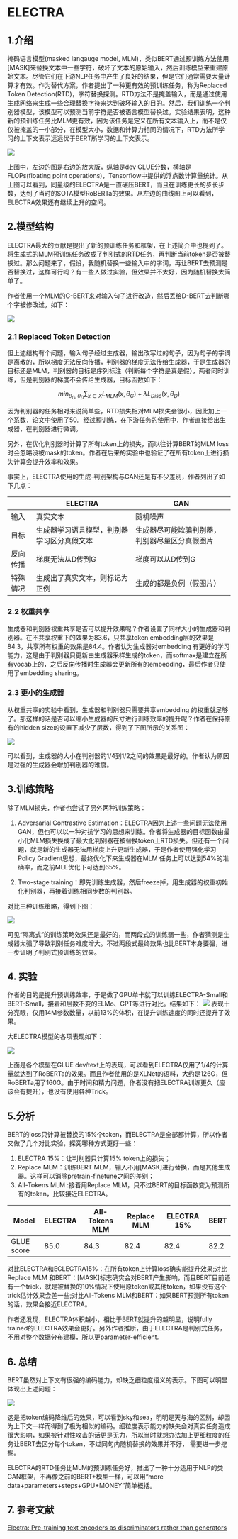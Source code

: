 # ELECTRA
## 1.介绍

掩码语言模型(masked langauge model, MLM)，类似BERT通过预训练方法使用[MASK]来替换文本中一些字符，破坏了文本的原始输入，然后训练模型来重建原始文本。尽管它们在下游NLP任务中产生了良好的结果，但是它们通常需要大量计算才有效。作为替代方案，作者提出了一种更有效的预训练任务，称为Replaced Token Detection(RTD)，字符替换探测。RTD方法不是掩盖输入，而是通过使用生成网络来生成一些合理替换字符来达到破坏输入的目的。然后，我们训练一个判别器模型，该模型可以预测当前字符是否被语言模型替换过。实验结果表明，这种新的预训练任务比MLM更有效，因为该任务是定义在所有文本输入上，而不是仅仅被掩盖的一小部分，在模型大小，数据和计算力相同的情况下，RTD方法所学习的上下文表示远远优于BERT所学习的上下文表示。

![](../../images/pretrain_model/electra/electra_glue.png)

上图中，左边的图是右边的放大版，纵轴是dev GLUE分数，横轴是FLOPs(floating point operations)，Tensorflow中提供的浮点数计算量统计。从上图可以看到，同量级的ELECTRA是一直碾压BERT，而且在训练更长的步长步数，达到了当时的SOTA模型RoBERTa的效果。从左边的曲线图上可以看到，ELECTRA效果还有继续上升的空间。

## 2.模型结构

ELECTRA最大的贡献是提出了新的预训练任务和框架，在上述简介中也提到了。将生成式的MLM预训练任务改成了判别式的RTD任务，再判断当前token是否被替换过。那么问题来了，假设，我随机替换一些输入中的字词，再让BERT去预测是否替换过，这样可行吗？有一些人做过实验，但效果并不太好，因为随机替换太简单了。

作者使用一个MLM的G-BERT来对输入句子进行改造，然后丢给D-BERT去判断哪个字被修改过，如下：

![](../../images/pretrain_model/electra/electra.png)


### 2.1 Replaced Token Detection

但上述结构有个问题，输入句子经过生成器，输出改写过的句子，因为句子的字词是离散的，所以梯度无法反向传播，判别器的梯度无法传给生成器，于是生成器的目标还是MLM，判别器的目标是序列标注（判断每个字符是真是假），两者同时训练，但是判别器的梯度不会传给生成器，目标函数如下：

$$min_{\theta_{G},\theta_{D}} \sum_{x \in X} L_{MLM}(x,\theta_{G})+\lambda L_{Disc}(x,\theta_{D})$$


因为判别器的任务相对来说简单些，RTD损失相对MLM损失会很小，因此加上一个系数，论文中使用了50。经过预训练，在下游任务的使用中，作者直接给出生成器，在判别器进行微调。

另外，在优化判别器时计算了所有token上的损失，而以往计算BERT的MLM loss时会忽略没被mask的token。作者在后来的实验中也验证了在所有token上进行损失计算会提升效率和效果。

事实上，ELECTRA使用的生成-判别架构与GAN还是有不少差别，作者列出了如下几点：

||ELECTRA|GAN|
|----|----|----|
|输入|真实文本|随机噪声|
|目标|生成器学习语言模型，判别器学习区分真假文本|生成器尽可能欺骗判别器，判别器尽量区分真假图片|
|反向传播|梯度无法从D传到G|梯度可以从D传到G|
|特殊情况|生成出了真实文本，则标记为正例|生成的都是负例（假图片）|

### 2.2 权重共享

生成器和判别器权重共享是否可以提升效果呢？作者设置了同样大小的生成器和判别器。在不共享权重下的效果为83.6，只共享token embedding层的效果是84.3，共享所有权重的效果是84.4。作者认为生成器对embedding 有更好的学习能力，这是由于判别器只更新由生成器采样生成的token，而softmax是建立在所有vocab上的，之后反向传播时生成器会更新所有的embedding，最后作者只使用了embedding sharing。

### 2.3 更小的生成器

从权重共享的实验中看到，生成器和判别器只需要共享embedding 的权重就足够了。那这样的话是否可以缩小生成器的尺寸进行训练效率的提升呢？作者在保持原有的hidden size的设置下减少了层数，得到了下图所示的关系图：

![](../../images/pretrain_model/electra/electra_generator.png)

可以看到，生成器的大小在判别器的1/4到1/2之间的效果是最好的。作者认为原因是过强的生成器会增加判别器的难度。

## 3.训练策略

除了MLM损失，作者也尝试了另外两种训练策略：

1. Adversarial Contrastive Estimation：ELECTRA因为上述一些问题无法使用GAN，但也可以以一种对抗学习的思想来训练。作者将生成器的目标函数由最小化MLM损失换成了最大化判别器在被替换token上RTD损失。但还有一个问题，就是新的生成器无法用梯度上升更新生成器，于是作者使用强化学习Policy Gradient思想，最终优化下来生成器在MLM 任务上可以达到54%的准确率，而之前MLE优化下可达到65%。

2. Two-stage training：即先训练生成器，然后freeze掉，用生成器的权重初始化判别器，再接着训练相同步数的判别器。

对比三种训练策略，得到下图：

![](../../images/pretrain_model/electra/electra_training.png)

可见“隔离式”的训练策略效果还是最好的，而两段式的训练弱一些，作者猜测是生成器太强了导致判别任务难度增大。不过两段式最终效果也比BERT本身要强，进一步证明了判别式预训练的效果。

## 4. 实验

作者的目的是提升预训练效率，于是做了GPU单卡就可以训练ELECTRA-Small和BERT-Small，接着和层数不变的ELMo、GPT等进行对比。结果如下：
![](../../images/pretrain_model/electra/experiment1.png)
表现十分亮眼，仅用14M参数数量，以前13%的体积，在提升训练速度的同时还提升了效果。

大ELECTRA模型的各项表现如下：

![](../../images/pretrain_model/electra/experiment2.png)

上面是各个模型在GLUE dev/text上的表现，可以看到ELECTRA仅用了1/4的计算量就达到了RoBERTa的效果。而且作者使用的是XLNet的语料，大约是126G，但RoBERTa用了160G。由于时间和精力问题，作者没有把ELECTRA训练更久（应该会有提升），也没有使用各种Trick。

## 5.分析

BERT的loss只计算被替换的15%个token，而ELECTRA是全部都计算，所以作者又做了几个对比实验，探究哪种方式更好一些：

1. ELECTRA 15%：让判别器只计算15% token上的损失；
2. Replace MLM：训练BERT MLM，输入不用[MASK]进行替换，而是其他生成器。这样可以消除pretrain-finetune之间的差别；
3. All-Tokens MLM :接着用Replace MLM，只不过BERT的目标函数变为预测所有的token，比较接近ELECTRA。


|Model|ELECTRA|All-Tokens MLM|Replace MLM|ELECTRA 15%|BERT|
|----|----|----|----|----|----|
|GLUE score|85.0|84.3|82.4|82.4|82.2|

对比ELECTRA和ECLECTRA15%：在所有token上计算loss确实能提升效果;对比Replace MLM 和BERT：[MASK]标志确实会对BERT产生影响，而且BERT目前还有一个trick，就是被替换的10%情况下使用原token或其他token，如果没有这个trick估计效果会差一些;对比All-Tokens MLM和BERT：如果BERT预测所有token的话，效果会接近ELECTRA。


作者还发现，ELECTRA体积越小，相比于BERT就提升的越明显，说明fully trained的ELECTRA效果会更好。另外作者推断，由于ELECTRA是判别式任务，不用对整个数据分布建模，所以更parameter-efficient。

## 6. 总结
BERT虽然对上下文有很强的编码能力，却缺乏细粒度语义的表示。下图可以明显体现出上述问题：

![](../../images/pretrain_model/electra/bert_cons.png)

这是把token编码降维后的效果，可以看到sky和sea，明明是天与海的区别，却因为上下文一样而得到了极为相似的编码。细粒度表示能力的缺失会对真实任务造成很大影响，如果被针对性攻击的话更是无力，所以当时就想办法加上更细粒度的任务让BERT去区分每个token，不过同句内随机替换的效果并不好， 需要进一步挖掘。

ELECTRA的RTD任务比MLM的预训练任务好，推出了一种十分适用于NLP的类GAN框架，不再像之前的BERT+模型一样，可以用“more data+parameters+steps+GPU+MONEY”简单概括。

## 7. 参考文献

[Electra: Pre-training text encoders as discriminators rather than generators](https://arxiv.org/abs/2003.10555)
